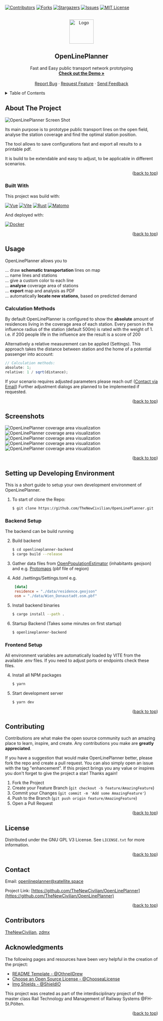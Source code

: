 <div id="top"></div>
<!-- PROJECT SHIELDS -->
<!--
*** I'm using markdown "reference style" links for readability.
*** Reference links are enclosed in brackets [ ] instead of parentheses ( ).
*** See the bottom of this document for the declaration of the reference variables
*** for contributors-url, forks-url, etc. This is an optional, concise syntax you may use.
*** https://www.markdownguide.org/basic-syntax/#reference-style-links
-->

[![Contributors][contributors-shield]][contributors-url]
[![Forks][forks-shield]][forks-url]
[![Stargazers][stars-shield]][stars-url]
[![Issues][issues-shield]][issues-url]
[![MIT License][license-shield]][license-url]

<!-- PROJECT LOGO -->
<br />
<div align="center">
  <a href="https://github.com/othneildrew/Best-README-Template">
    <img src="doc/logo.svg" alt="Logo" width="80" height="80">
  </a>

  <h2 align="center">OpenLinePlanner</h3>

  <p align="center">
    Fast and Easy public transport network prototyping
    <br />
    <a href="https://openlineplanner.xatellite.space/"><strong>Check out the Demo »</strong></a>
    <br />
    <br />
    <a href="https://github.com/TheNewCivilian/OpenLinePlanner/issues">Report Bug</a>
    ·
    <a href="https://github.com/TheNewCivilian/OpenLinePlanner/issues">Request Feature</a>
    ·
    <a href="mailto:hey@xatellite.space?subject=%5BOpenlineplanner%5D">Send Feedback</a>
  </p>
</div>

<!-- TABLE OF CONTENTS -->
<details>
  <summary>Table of Contents</summary>
  <ol>
    <li>
      <a href="#about-the-project">About The Project</a>
      <ul>
        <li><a href="#built-with">Built With</a></li>
      </ul>
    </li>
    <li>
      <a href="#usage">Usage</a>
      <ul>
        <li><a href="#calculation-methods">Calculation Methods</a></li>
      </ul>
    </li>
    <li>
      <a href="#setting-up-developing-environment">Setting up Developing Environment</a>
      <ul>
        <li><a href="#backend-setup">Backend Setup</a></li>
        <li><a href="#frontend-setup">Frontend Setup</a></li>
      </ul>
    </li>
    <li><a href="#contributing">Contributing</a></li>
    <li><a href="#license">License</a></li>
    <li><a href="#contact">Contact</a></li>
    <li><a href="#acknowledgments">Acknowledgments</a></li>
  </ol>
</details>

<!-- ABOUT THE PROJECT -->

## About The Project

![OpenLinePlanner Screen Shot][product-screenshot]

Its main purpose is to prototype public transport lines on the open field, analyse the station coverage and find the optimal station position.

The tool allows to save configurations fast and export all results to a printable pdf.

It is build to be extendable and easy to adjust, to be applicable in different scenarios.

<p align="right">(<a href="#top">back to top</a>)</p>

### Built With

This project was build with:

[![Vue][Vue.js]][Vue-url]
[![Vite][Vite]][Vite-url]
[![Rust][Rust]][Rust-url]
[![Matomo][Matomo]][Matomo-url]

And deployed with:

[![Docker][Docker]][Docker-url]

<p align="right">(<a href="#top">back to top</a>)</p>

<!-- USAGE EXAMPLES -->

## Usage

OpenLinePlanner allows you to

... draw **schematic transportation** lines on map <br>
... name lines and stations <br>
... give a custom color to each line <br>
... **analyse** coverage area of stations <br>
... **export** map and analysis as PDF <br>
... automatically **locate new stations**, based on predicted demand <br>

### Calculation Methods

By default OpenLinePlanner is configured to show the **absolute** amount of residences living in the coverage area of each station.
Every person in the influence radius of the station (default 500m) is rated with the weight of 1.
i.e. if 200 people life in the influence are the result is a score of 200

Alternatively a relative measurement can be applied (Settings). This approach takes the distance between station and the home of a potential passenger into account:

```js
// Calculation methods:
absolute: 1;
relative: 1 / sqrt(distance);
```

If your scenario requires adjusted parameters please reach out! ([Contact via Email](mailto:openlineplanner@xatellite.space))
Further adjustment dialogs are planned to be implemented if requested.

<p align="right">(<a href="#top">back to top</a>)</p>

## Screenshots

![OpenLinePlanner coverage area visualization][station-info-screenshot]
![OpenLinePlanner coverage area visualization][coverage-screenshot]
![OpenLinePlanner coverage area visualization][coverage-station-screenshot]
![OpenLinePlanner coverage area visualization][data-screenshot]
![OpenLinePlanner coverage area visualization][timetable-screenshot]

<p align="right">(<a href="#top">back to top</a>)</p>

<!-- GETTING STARTED -->

## Setting up Developing Environment

This is a short guide to setup your own development environment of OpenLinePlanner.

1. To start of clone the Repo:
   ```sh
   $ git clone https://github.com/TheNewCivilian/OpenLinePlanner.git
   ```

### Backend Setup

The backend can be build running

2. Build backend

   ```sh
   $ cd openlineplanner-backend
   $ cargo build --release
   ```

3. Gather data files from [OpenPopulationEstimator](https://github.com/TheNewCivilian/OpenPopulationEstimator) (inhabitants geojson) and e.g. [Protomaps](https://app.protomaps.com/downloads/osm) (pbf file of region)

4. Add ./settings/Settings.toml e.g.

   ```toml
    [data]
    residence = "./data/residence.geojson"
    osm = "./data/Wien_Donaustadt.osm.pbf"
   ```

5. Install backend binaries
   ```sh
   $ cargo install --path .
   ```
6. Startup Backend (Takes some minutes on first startup)
   ```sh
   $ openlineplanner-backend
   ```

### Frontend Setup

All environment variables are automatically loaded by VITE from the available .env files. If you need to adjust ports or endpoints check these files.

4. Install all NPM packages
   ```sh
   $ yarn
   ```
5. Start development server
   ```js
   $ yarn dev
   ```

<p align="right">(<a href="#top">back to top</a>)</p>

<!-- CONTRIBUTING -->

## Contributing

Contributions are what make the open source community such an amazing place to learn, inspire, and create. Any contributions you make are **greatly appreciated**.

If you have a suggestion that would make OpenLinePlanner better, please fork the repo and create a pull request. You can also simply open an issue with the tag "enhancement".
If this project brings you any value or inspires you don't forget to give the project a star! Thanks again!

1. Fork the Project
2. Create your Feature Branch (`git checkout -b feature/AmazingFeature`)
3. Commit your Changes (`git commit -m 'Add some AmazingFeature'`)
4. Push to the Branch (`git push origin feature/AmazingFeature`)
5. Open a Pull Request

<p align="right">(<a href="#top">back to top</a>)</p>

<!-- LICENSE -->

## License

Distributed under the GNU GPL V3 License. See `LICENSE.txt` for more information.

<p align="right">(<a href="#top">back to top</a>)</p>

<!-- CONTACT -->

## Contact

Email: [openlineplanner@xatellite.space](mailto:openlineplanner@xatellite.space)

Project Link: [https://github.com/TheNewCivilian/OpenLinePlanner](https://github.com/TheNewCivilian/OpenLinePlanner)

<p align="right">(<a href="#top">back to top</a>)</p>

## Contributors

[TheNewCivilian](https://github.com/TheNewCivilian), [zdmx](https://github.com/zandemax)

<!-- ACKNOWLEDGMENTS -->

## Acknowledgments

The following pages and resources have been very helpful in the creation of the project:

- [README Template - @OthneilDrew](https://github.com/othneildrew/Best-README-Template)
- [Choose an Open Source License - @ChooseaLicense](https://choosealicense.com)
- [Img Shields - @ShieldIO](https://shields.io)

This project was created as part of the interdisciplinary project of the master class Rail Technology and Management of Railway Systems @FH-St.Pölten.

<p align="right">(<a href="#top">back to top</a>)</p>

<!-- MARKDOWN LINKS & IMAGES -->
<!-- https://www.markdownguide.org/basic-syntax/#reference-style-links -->

[contributors-shield]: https://img.shields.io/github/contributors/TheNewCivilian/OpenLinePlanner.svg?style=for-the-badge
[contributors-url]: https://github.com/TheNewCivilian/OpenLinePlanner/graphs/contributors
[forks-shield]: https://img.shields.io/github/forks/TheNewCivilian/OpenLinePlanner.svg?style=for-the-badge
[forks-url]: https://github.com/TheNewCivilian/OpenLinePlanner/network/members
[stars-shield]: https://img.shields.io/github/stars/TheNewCivilian/OpenLinePlanner.svg?style=for-the-badge
[stars-url]: https://github.com/TheNewCivilian/OpenLinePlanner/stargazers
[issues-shield]: https://img.shields.io/github/issues/TheNewCivilian/OpenLinePlanner.svg?style=for-the-badge
[issues-url]: https://github.com/TheNewCivilian/OpenLinePlanner/issues
[license-shield]: https://img.shields.io/github/license/TheNewCivilian/OpenLinePlanner.svg?style=for-the-badge
[license-url]: https://github.com/TheNewCivilian/OpenLinePlanner/blob/master/LICENSE.txt
[linkedin-shield]: https://img.shields.io/badge/-LinkedIn-black.svg?style=for-the-badge&logo=linkedin&colorB=555
[product-screenshot]: ./doc/images/plain.png
[coverage-screenshot]: ./doc/images/coverage.png
[station-info-screenshot]: ./doc/images/station_info.png
[coverage-station-screenshot]: ./doc/images/coverage_station.png
[data-screenshot]: ./doc/images/data.png
[timetable-screenshot]: ./doc/images/timetable.png
[Vue.js]: https://img.shields.io/badge/Vue.js-35495E?style=for-the-badge&logo=vuedotjs&logoColor=4FC08D
[Vue-url]: https://vuejs.org/
[Vite]: https://img.shields.io/badge/Vite-35495E?style=for-the-badge&logo=Vite&logoColor=646CFF
[Vite-url]: https://vitejs.dev/
[Docker]: https://img.shields.io/badge/Docker-35495E?style=for-the-badge&logo=Docker&logoColor=2496ED
[Docker-url]: https://www.docker.com/
[Rust]: https://img.shields.io/badge/Rust-35495E?style=for-the-badge&logo=Rust&logoColor=000000
[Rust-url]: https://www.rust-lang.org/
[Matomo]: https://img.shields.io/badge/Matomo-35495E?style=for-the-badge&logo=Matomo&logoColor=3152A0
[Matomo-url]: https://matomo.org/
